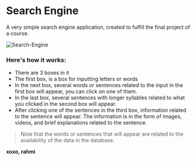 # Search Engine
A very simple search engine application, created to fulfill the final project of a course.

![Search-Engine](https://github.com/liecy/search-engine/assets/92883002/b8bcd459-0747-48e6-9e25-3fad7e99f144)
### Here's how it works:
- There are 3 boxes in it
- The first box, is a box for inputting letters or words
- In the next box, several words or sentences related to the input in the first box will appear, you can click on one of them.
- In the last box, several sentences with longer syllables related to what you clicked in the second box will appear.
- After clicking one of the sentences in the third box, information related to the sentence will appear. The information is in the form of images, videos, and brief explanations related to the sentence.

> Note that the words or sentences that will appear are related to the availability of the data in the database.

**xoxo, rahmi**
